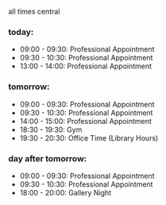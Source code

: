all times central

### today:

* 09:00 - 09:30: Professional Appointment
* 09:30 - 10:30: Professional Appointment
* 13:00 - 14:00: Professional Appointment

### tomorrow:

* 09:00 - 09:30: Professional Appointment
* 09:30 - 10:30: Professional Appointment
* 14:00 - 15:00: Professional Appointment
* 18:30 - 19:30: Gym
* 19:30 - 20:30: Office Time (Library Hours)

### day after tomorrow:

* 09:00 - 09:30: Professional Appointment
* 09:30 - 10:30: Professional Appointment
* 18:00 - 20:00: Gallery Night
